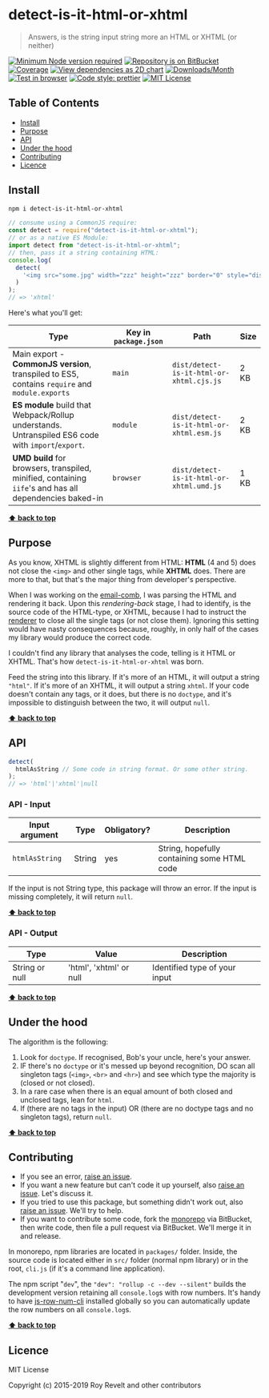 # detect-is-it-html-or-xhtml

> Answers, is the string input string more an HTML or XHTML (or neither)

[![Minimum Node version required][node-img]][node-url]
[![Repository is on BitBucket][bitbucket-img]][bitbucket-url]
[![Coverage][cov-img]][cov-url]
[![View dependencies as 2D chart][deps2d-img]][deps2d-url]
[![Downloads/Month][downloads-img]][downloads-url]
[![Test in browser][runkit-img]][runkit-url]
[![Code style: prettier][prettier-img]][prettier-url]
[![MIT License][license-img]][license-url]

## Table of Contents

- [Install](#markdown-header-install)
- [Purpose](#markdown-header-purpose)
- [API](#markdown-header-api)
- [Under the hood](#markdown-header-under-the-hood)
- [Contributing](#markdown-header-contributing)
- [Licence](#markdown-header-licence)

## Install

```sh
npm i detect-is-it-html-or-xhtml
```

```js
// consume using a CommonJS require:
const detect = require("detect-is-it-html-or-xhtml");
// or as a native ES Module:
import detect from "detect-is-it-html-or-xhtml";
// then, pass it a string containing HTML:
console.log(
  detect(
    '<img src="some.jpg" width="zzz" height="zzz" border="0" style="display:block;" alt="zzz"/>'
  )
);
// => 'xhtml'
```

Here's what you'll get:

| Type                                                                                                    | Key in `package.json` | Path                                     | Size |
| ------------------------------------------------------------------------------------------------------- | --------------------- | ---------------------------------------- | ---- |
| Main export - **CommonJS version**, transpiled to ES5, contains `require` and `module.exports`          | `main`                | `dist/detect-is-it-html-or-xhtml.cjs.js` | 2 KB |
| **ES module** build that Webpack/Rollup understands. Untranspiled ES6 code with `import`/`export`.      | `module`              | `dist/detect-is-it-html-or-xhtml.esm.js` | 2 KB |
| **UMD build** for browsers, transpiled, minified, containing `iife`'s and has all dependencies baked-in | `browser`             | `dist/detect-is-it-html-or-xhtml.umd.js` | 1 KB |

**[⬆ back to top](#markdown-header-detect-is-it-html-or-xhtml)**

## Purpose

As you know, XHTML is slightly different from HTML: **HTML** (4 and 5) does not close the `<img>` and other single tags, while **XHTML** does. There are more to that, but that's the major thing from developer's perspective.

When I was working on the [email-comb](https://bitbucket.org/codsen/codsen/src/master/packages/email-comb), I was parsing the HTML and rendering it back. Upon this _rendering-back_ stage, I had to identify, is the source code of the HTML-type, or XHTML, because I had to instruct the [renderer](https://github.com/posthtml/posthtml-render) to close all the single tags (or not close them). Ignoring this setting would have nasty consequences because, roughly, in only half of the cases my library would produce the correct code.

I couldn't find any library that analyses the code, telling is it HTML or XHTML. That's how `detect-is-it-html-or-xhtml` was born.

Feed the string into this library. If it's more of an HTML, it will output a string `"html"`. If it's more of an XHTML, it will output a string `xhtml`. If your code doesn't contain any tags, or it does, but there is no `doctype`, and it's impossible to distinguish between the two, it will output `null`.

**[⬆ back to top](#markdown-header-detect-is-it-html-or-xhtml)**

## API

```js
detect(
  htmlAsString // Some code in string format. Or some other string.
);
// => 'html'|'xhtml'|null
```

### API - Input

| Input argument | Type   | Obligatory? | Description                                 |
| -------------- | ------ | ----------- | ------------------------------------------- |
| `htmlAsString` | String | yes         | String, hopefully containing some HTML code |

If the input is not String type, this package will throw an error. If the input is missing completely, it will return `null`.

**[⬆ back to top](#markdown-header-detect-is-it-html-or-xhtml)**

### API - Output

| Type           | Value                   | Description                   |
| -------------- | ----------------------- | ----------------------------- |
| String or null | 'html', 'xhtml' or null | Identified type of your input |

**[⬆ back to top](#markdown-header-detect-is-it-html-or-xhtml)**

## Under the hood

The algorithm is the following:

1.  Look for `doctype`. If recognised, Bob's your uncle, here's your answer.
2.  IF there's no `doctype` or it's messed up beyond recognition, DO scan all singleton tags (`<img>`, `<br>` and `<hr>`) and see which type the majority is (closed or not closed).
3.  In a rare case when there is an equal amount of both closed and unclosed tags, lean for `html`.
4.  If (there are no tags in the input) OR (there are no doctype tags and no singleton tags), return `null`.

**[⬆ back to top](#markdown-header-detect-is-it-html-or-xhtml)**

## Contributing

- If you see an error, [raise an issue](https://bitbucket.org/codsen/codsen/issues/new?title=detect-is-it-html-or-xhtml%20package%20-%20put%20title%20here).
- If you want a new feature but can't code it up yourself, also [raise an issue](https://bitbucket.org/codsen/codsen/issues/new?title=detect-is-it-html-or-xhtml%20package%20-%20put%20title%20here). Let's discuss it.
- If you tried to use this package, but something didn't work out, also [raise an issue](https://bitbucket.org/codsen/codsen/issues/new?title=detect-is-it-html-or-xhtml%20package%20-%20put%20title%20here). We'll try to help.
- If you want to contribute some code, fork the [monorepo](https://bitbucket.org/codsen/codsen/src/) via BitBucket, then write code, then file a pull request via BitBucket. We'll merge it in and release.

In monorepo, npm libraries are located in `packages/` folder. Inside, the source code is located either in `src/` folder (normal npm library) or in the root, `cli.js` (if it's a command line application).

The npm script "`dev`", the `"dev": "rollup -c --dev --silent"` builds the development version retaining all `console.log`s with row numbers. It's handy to have [js-row-num-cli](https://www.npmjs.com/package/js-row-num-cli) installed globally so you can automatically update the row numbers on all `console.log`s.

**[⬆ back to top](#markdown-header-detect-is-it-html-or-xhtml)**

## Licence

MIT License

Copyright (c) 2015-2019 Roy Revelt and other contributors

[node-img]: https://img.shields.io/node/v/detect-is-it-html-or-xhtml.svg?style=flat-square&label=works%20on%20node
[node-url]: https://www.npmjs.com/package/detect-is-it-html-or-xhtml
[bitbucket-img]: https://img.shields.io/badge/repo-on%20BitBucket-brightgreen.svg?style=flat-square
[bitbucket-url]: https://bitbucket.org/codsen/codsen/src/master/packages/detect-is-it-html-or-xhtml
[cov-img]: https://img.shields.io/badge/coverage-100%-brightgreen.svg?style=flat-square
[cov-url]: https://bitbucket.org/codsen/codsen/src/master/packages/detect-is-it-html-or-xhtml
[deps2d-img]: https://img.shields.io/badge/deps%20in%202D-see_here-08f0fd.svg?style=flat-square
[deps2d-url]: http://npm.anvaka.com/#/view/2d/detect-is-it-html-or-xhtml
[downloads-img]: https://img.shields.io/npm/dm/detect-is-it-html-or-xhtml.svg?style=flat-square
[downloads-url]: https://npmcharts.com/compare/detect-is-it-html-or-xhtml
[runkit-img]: https://img.shields.io/badge/runkit-test_in_browser-a853ff.svg?style=flat-square
[runkit-url]: https://npm.runkit.com/detect-is-it-html-or-xhtml
[prettier-img]: https://img.shields.io/badge/code_style-prettier-ff69b4.svg?style=flat-square
[prettier-url]: https://prettier.io
[license-img]: https://img.shields.io/badge/licence-MIT-51c838.svg?style=flat-square
[license-url]: https://bitbucket.org/codsen/codsen/src/master/LICENSE
